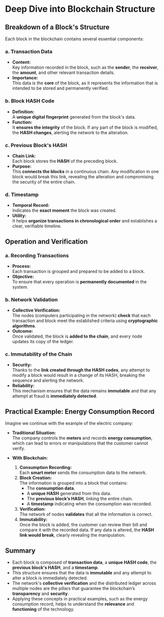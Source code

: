 # **Deep Dive into Blockchain Structure**

## **Breakdown of a Block's Structure**

Each block in the blockchain contains several essential components:

### a. **Transaction Data**
- **Content:**  
  Key information recorded in the block, such as the **sender**, the **receiver**, the **amount**, and other relevant transaction details.
- **Importance:**  
  This data is the **core** of the block, as it represents the information that is intended to be stored and permanently verified.

### b. **Block HASH Code**
- **Definition:**  
  A **unique digital fingerprint** generated from the block's data.
- **Function:**  
  It **ensures the integrity** of the block. If any part of the block is modified, the **HASH changes**, alerting the network to the alteration.

### c. **Previous Block's HASH**
- **Chain Link:**  
  Each block stores the **HASH** of the preceding block.
- **Purpose:**  
  This **connects the blocks** in a continuous chain. Any modification in one block would break this link, revealing the alteration and compromising the security of the entire chain.

### d. **Timestamp**
- **Temporal Record:**  
  Indicates the **exact moment** the block was created.
- **Utility:**  
  It helps **organize transactions in chronological order** and establishes a clear, verifiable timeline.



## **Operation and Verification**

### a. **Recording Transactions**
- **Process:**  
  Each transaction is grouped and prepared to be added to a block.
- **Objective:**  
  To ensure that every operation is **permanently documented** in the system.

### b. **Network Validation**
- **Collective Verification:**  
  The nodes (computers participating in the network) **check** that each transaction and block meet the established criteria using **cryptographic algorithms**.
- **Outcome:**  
  Once validated, the block is **added to the chain**, and every node updates its copy of the ledger.

### c. **Immutability of the Chain**
- **Security:**  
  Thanks to the **link created through the HASH codes**, any attempt to modify a block would result in a change of its HASH, breaking the sequence and alerting the network.
- **Reliability:**  
  This mechanism ensures that the data remains **immutable** and that any attempt at fraud is **immediately detected**.



## **Practical Example: Energy Consumption Record**

Imagine we continue with the example of the electric company:

- **Traditional Situation:**  
  The company controls the **meters** and records **energy consumption**, which can lead to errors or manipulations that the customer cannot verify.
  
- **With Blockchain:**  
  1. **Consumption Recording:**  
     Each **smart meter** sends the consumption data to the network.
  2. **Block Creation:**  
     The information is grouped into a block that contains:
     - The **consumption data**.
     - A **unique HASH** generated from this data.
     - The **previous block’s HASH**, linking the entire chain.
     - A **timestamp** indicating when the consumption was recorded.
  3. **Verification:**  
     The network of nodes **validates** that all the information is correct.
  4. **Immutability:**  
     Once the block is added, the customer can review their bill and compare it with the recorded data. If any data is altered, the **HASH link would break**, clearly revealing the manipulation.




## **Summary**

- Each block is composed of **transaction data**, a **unique HASH code**, the **previous block's HASH**, and a **timestamp**.
- This structure ensures that the data is **immutable** and any attempt to alter a block is immediately detected.
- The network's **collective verification** and the distributed ledger across multiple nodes are the pillars that guarantee the blockchain’s **transparency** and **security**.
- Applying these concepts in practical examples, such as the energy consumption record, helps to understand the **relevance** and **functioning** of the technology.
